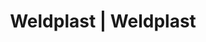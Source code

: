 ---
Filename: "password"
Link: "file:/Users/vinayakpatel/Downloads/www.weldplast.cz/users_area/password"
product_name: "null"
product_id: "null"
title: "Weldplast | Weldplast"
product_desc: ""
product_specs: ""
product_downloads: ""
href: ""
p_desc_2: ""
accessories: ""
similar_products: ""
---